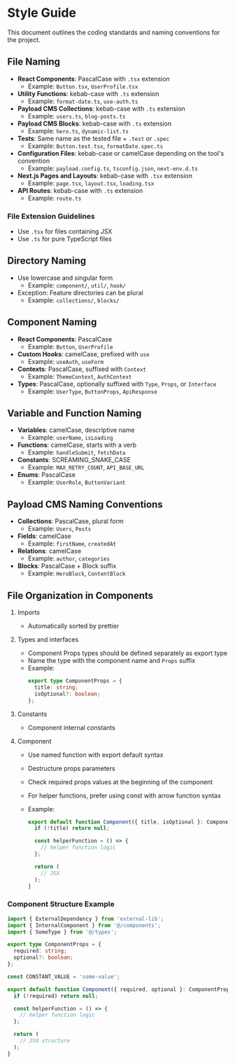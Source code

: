 # Style Guide

This document outlines the coding standards and naming conventions for the project.

## File Naming

- **React Components**: PascalCase with `.tsx` extension
  - Example: `Button.tsx`, `UserProfile.tsx`
- **Utility Functions**: kebab-case with `.ts` extension
  - Example: `format-date.ts`, `use-auth.ts`
- **Payload CMS Collections**: kebab-case with `.ts` extension
  - Example: `users.ts`, `blog-posts.ts`
- **Payload CMS Blocks**: kebab-case with `.ts` extension
  - Example: `hero.ts`, `dynamic-list.ts`
- **Tests**: Same name as the tested file + `.test` or `.spec`
  - Example: `Button.test.tsx`, `formatDate.spec.ts`
- **Configuration Files**: kebab-case or camelCase depending on the tool's convention
  - Example: `payload.config.ts`, `tsconfig.json`, `next-env.d.ts`
- **Next.js Pages and Layouts**: kebab-case with `.tsx` extension
  - Example: `page.tsx`, `layout.tsx`, `loading.tsx`
- **API Routes**: kebab-case with `.ts` extension
  - Example: `route.ts`

### File Extension Guidelines

- Use `.tsx` for files containing JSX
- Use `.ts` for pure TypeScript files

## Directory Naming

- Use lowercase and singular form
  - Example: `component/`, `util/`, `hook/`
- Exception: Feature directories can be plural
  - Example: `collections/`, `blocks/`

## Component Naming

- **React Components**: PascalCase
  - Example: `Button`, `UserProfile`
- **Custom Hooks**: camelCase, prefixed with `use`
  - Example: `useAuth`, `useForm`
- **Contexts**: PascalCase, suffixed with `Context`
  - Example: `ThemeContext`, `AuthContext`
- **Types**: PascalCase, optionally suffixed with `Type`, `Props`, or `Interface`
  - Example: `UserType`, `ButtonProps`, `ApiResponse`

## Variable and Function Naming

- **Variables**: camelCase, descriptive name
  - Example: `userName`, `isLoading`
- **Functions**: camelCase, starts with a verb
  - Example: `handleSubmit`, `fetchData`
- **Constants**: SCREAMING_SNAKE_CASE
  - Example: `MAX_RETRY_COUNT`, `API_BASE_URL`
- **Enums**: PascalCase
  - Example: `UserRole`, `ButtonVariant`

## Payload CMS Naming Conventions

- **Collections**: PascalCase, plural form
  - Example: `Users`, `Posts`
- **Fields**: camelCase
  - Example: `firstName`, `createdAt`
- **Relations**: camelCase
  - Example: `author`, `categories`
- **Blocks**: PascalCase + Block suffix
  - Example: `HeroBlock`, `ContentBlock`

## File Organization in Components

1. Imports

   - Automatically sorted by prettier

2. Types and interfaces

   - Component Props types should be defined separately as export type
   - Name the type with the component name and `Props` suffix
   - Example:
     ```typescript
     export type ComponentProps = {
       title: string;
       isOptional?: boolean;
     };
     ```

3. Constants

   - Component internal constants

4. Component

   - Use named function with export default syntax
   - Destructure props parameters
   - Check required props values at the beginning of the component
   - For helper functions, prefer using const with arrow function syntax
   - Example:

     ```typescript
     export default function Component({ title, isOptional }: ComponentProps) {
       if (!title) return null;

       const helperFunction = () => {
         // helper function logic
       };

       return (
         // JSX
       );
     }
     ```

### Component Structure Example

```typescript
import { ExternalDependency } from 'external-lib';
import { InternalComponent } from '@/components';
import { SomeType } from '@/types';

export type ComponentProps = {
  required: string;
  optional?: boolean;
};

const CONSTANT_VALUE = 'some-value';

export default function Component({ required, optional }: ComponentProps) {
  if (!required) return null;

  const helperFunction = () => {
    // helper function logic
  };

  return (
    // JSX structure
  );
}
```
